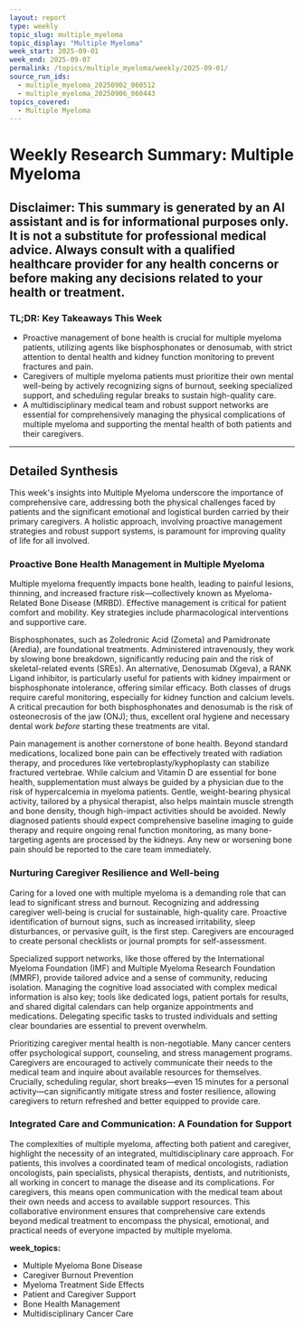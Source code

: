 ```yaml
---
layout: report
type: weekly
topic_slug: multiple_myeloma
topic_display: "Multiple Myeloma"
week_start: 2025-09-01
week_end: 2025-09-07
permalink: /topics/multiple_myeloma/weekly/2025-09-01/
source_run_ids:
  - multiple_myeloma_20250902_060512
  - multiple_myeloma_20250906_060443
topics_covered:
  - Multiple Myeloma
---
```


# Weekly Research Summary: Multiple Myeloma
**Disclaimer:** This summary is generated by an AI assistant and is for informational purposes only. It is not a substitute for professional medical advice. Always consult with a qualified healthcare provider for any health concerns or before making any decisions related to your health or treatment.
---
### **TL;DR: Key Takeaways This Week**
- Proactive management of bone health is crucial for multiple myeloma patients, utilizing agents like bisphosphonates or denosumab, with strict attention to dental health and kidney function monitoring to prevent fractures and pain.
- Caregivers of multiple myeloma patients must prioritize their own mental well-being by actively recognizing signs of burnout, seeking specialized support, and scheduling regular breaks to sustain high-quality care.
- A multidisciplinary medical team and robust support networks are essential for comprehensively managing the physical complications of multiple myeloma and supporting the mental health of both patients and their caregivers.
---
## Detailed Synthesis

This week's insights into Multiple Myeloma underscore the importance of comprehensive care, addressing both the physical challenges faced by patients and the significant emotional and logistical burden carried by their primary caregivers. A holistic approach, involving proactive management strategies and robust support systems, is paramount for improving quality of life for all involved.

### Proactive Bone Health Management in Multiple Myeloma

Multiple myeloma frequently impacts bone health, leading to painful lesions, thinning, and increased fracture risk—collectively known as Myeloma-Related Bone Disease (MRBD). Effective management is critical for patient comfort and mobility. Key strategies include pharmacological interventions and supportive care.

Bisphosphonates, such as Zoledronic Acid (Zometa) and Pamidronate (Aredia), are foundational treatments. Administered intravenously, they work by slowing bone breakdown, significantly reducing pain and the risk of skeletal-related events (SREs). An alternative, Denosumab (Xgeva), a RANK Ligand inhibitor, is particularly useful for patients with kidney impairment or bisphosphonate intolerance, offering similar efficacy. Both classes of drugs require careful monitoring, especially for kidney function and calcium levels. A critical precaution for both bisphosphonates and denosumab is the risk of osteonecrosis of the jaw (ONJ); thus, excellent oral hygiene and necessary dental work *before* starting these treatments are vital.

Pain management is another cornerstone of bone health. Beyond standard medications, localized bone pain can be effectively treated with radiation therapy, and procedures like vertebroplasty/kyphoplasty can stabilize fractured vertebrae. While calcium and Vitamin D are essential for bone health, supplementation must always be guided by a physician due to the risk of hypercalcemia in myeloma patients. Gentle, weight-bearing physical activity, tailored by a physical therapist, also helps maintain muscle strength and bone density, though high-impact activities should be avoided. Newly diagnosed patients should expect comprehensive baseline imaging to guide therapy and require ongoing renal function monitoring, as many bone-targeting agents are processed by the kidneys. Any new or worsening bone pain should be reported to the care team immediately.

### Nurturing Caregiver Resilience and Well-being

Caring for a loved one with multiple myeloma is a demanding role that can lead to significant stress and burnout. Recognizing and addressing caregiver well-being is crucial for sustainable, high-quality care. Proactive identification of burnout signs, such as increased irritability, sleep disturbances, or pervasive guilt, is the first step. Caregivers are encouraged to create personal checklists or journal prompts for self-assessment.

Specialized support networks, like those offered by the International Myeloma Foundation (IMF) and Multiple Myeloma Research Foundation (MMRF), provide tailored advice and a sense of community, reducing isolation. Managing the cognitive load associated with complex medical information is also key; tools like dedicated logs, patient portals for results, and shared digital calendars can help organize appointments and medications. Delegating specific tasks to trusted individuals and setting clear boundaries are essential to prevent overwhelm.

Prioritizing caregiver mental health is non-negotiable. Many cancer centers offer psychological support, counseling, and stress management programs. Caregivers are encouraged to actively communicate their needs to the medical team and inquire about available resources for themselves. Crucially, scheduling regular, short breaks—even 15 minutes for a personal activity—can significantly mitigate stress and foster resilience, allowing caregivers to return refreshed and better equipped to provide care.

### Integrated Care and Communication: A Foundation for Support

The complexities of multiple myeloma, affecting both patient and caregiver, highlight the necessity of an integrated, multidisciplinary care approach. For patients, this involves a coordinated team of medical oncologists, radiation oncologists, pain specialists, physical therapists, dentists, and nutritionists, all working in concert to manage the disease and its complications. For caregivers, this means open communication with the medical team about their own needs and access to available support resources. This collaborative environment ensures that comprehensive care extends beyond medical treatment to encompass the physical, emotional, and practical needs of everyone impacted by multiple myeloma.

**week_topics:**
- Multiple Myeloma Bone Disease
- Caregiver Burnout Prevention
- Myeloma Treatment Side Effects
- Patient and Caregiver Support
- Bone Health Management
- Multidisciplinary Cancer Care
